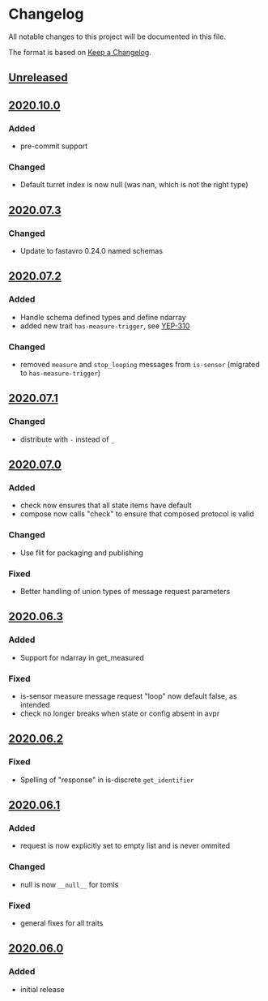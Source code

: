 # Changelog
All notable changes to this project will be documented in this file.

The format is based on [Keep a Changelog](https://keepachangelog.com/).

## [Unreleased]

## [2020.10.0]

### Added
- pre-commit support

### Changed
- Default turret index is now null (was nan, which is not the right type)

## [2020.07.3]

### Changed
- Update to fastavro 0.24.0 named schemas

## [2020.07.2]

### Added
- Handle schema defined types and define ndarray
- added new trait `has-measure-trigger`, see [YEP-310](https://yeps.yaq.fyi/310/)

### Changed
- removed `measure` and `stop_looping` messages from `is-sensor` (migrated to `has-measure-trigger`)

## [2020.07.1]

### Changed
- distribute with `-` instead of `_`

## [2020.07.0]

### Added
- check now ensures that all state items have default
- compose now calls "check" to ensure that composed protocol is valid

### Changed
- Use flit for packaging and publishing

### Fixed
- Better handling of union types of message request parameters

## [2020.06.3]

### Added
- Support for ndarray in get_measured

### Fixed
- is-sensor measure message request "loop" now default false, as intended
- check no longer breaks when state or config absent in avpr

## [2020.06.2]

### Fixed
- Spelling of "response" in is-discrete `get_identifier`

## [2020.06.1]

### Added
- request is now explicitly set to empty list and is never ommited

### Changed
- null is now `__null__` for tomls

### Fixed
- general fixes for all traits

## [2020.06.0]

### Added
- initial release

[Unreleased]: https://gitlab.com/yaq/yaq-traits/-/compare/v2020.10.0...master
[2020.10.0]: https://gitlab.com/yaq/yaq-traits/-/compare/v2020.07.3...v2020.10.0
[2020.07.3]: https://gitlab.com/yaq/yaq-traits/-/compare/v2020.07.2...v2020.07.3
[2020.07.2]: https://gitlab.com/yaq/yaq-traits/-/compare/v2020.07.1...v2020.07.2
[2020.07.1]: https://gitlab.com/yaq/yaq-traits/-/compare/v2020.07.0...v2020.07.1
[2020.07.0]: https://gitlab.com/yaq/yaq-traits/-/compare/v2020.06.3...v2020.07.0
[2020.06.3]: https://gitlab.com/yaq/yaq-traits/-/compare/v2020.06.2...v2020.06.3
[2020.06.2]: https://gitlab.com/yaq/yaq-traits/-/compare/v2020.06.1...v2020.06.2
[2020.06.1]: https://gitlab.com/yaq/yaq-traits/-/compare/v2020.06.0...2020.06.1
[2020.06.0]: https://gitlab.com/yaq/yaq-traits/-/tags/v2020.06.0
